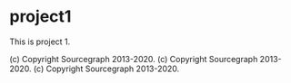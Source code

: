 # project1

This is project 1.

(c) Copyright Sourcegraph 2013-2020.
(c) Copyright Sourcegraph 2013-2020.
(c) Copyright Sourcegraph 2013-2020.